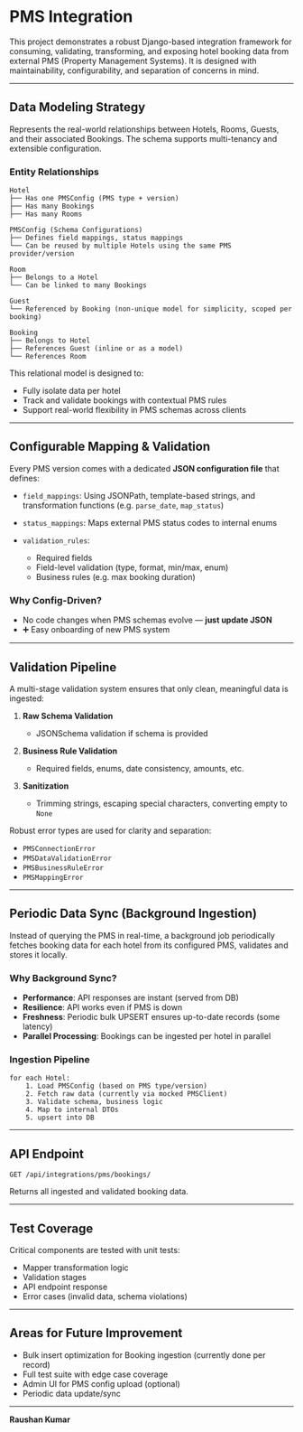 # PMS Integration

This project demonstrates a robust Django-based integration framework for consuming, validating, transforming, and exposing hotel booking data from external PMS (Property Management Systems). It is designed with maintainability, configurability, and separation of concerns in mind.

---

## Data Modeling Strategy

Represents the real-world relationships between Hotels, Rooms, Guests, and their associated Bookings. The schema supports multi-tenancy and extensible configuration.

### Entity Relationships

```text
Hotel
├── Has one PMSConfig (PMS type + version)
├── Has many Bookings
├── Has many Rooms

PMSConfig (Schema Configurations)
├── Defines field mappings, status mappings
└── Can be reused by multiple Hotels using the same PMS provider/version

Room
├── Belongs to a Hotel
└── Can be linked to many Bookings

Guest
└── Referenced by Booking (non-unique model for simplicity, scoped per booking)

Booking
├── Belongs to Hotel
├── References Guest (inline or as a model)
└── References Room
```

This relational model is designed to:

* Fully isolate data per hotel
* Track and validate bookings with contextual PMS rules
* Support real-world flexibility in PMS schemas across clients

---

## Configurable Mapping & Validation

Every PMS version comes with a dedicated **JSON configuration file** that defines:

* `field_mappings`: Using JSONPath, template-based strings, and transformation functions (e.g. `parse_date`, `map_status`)
* `status_mappings`: Maps external PMS status codes to internal enums
* `validation_rules`:

  * Required fields
  * Field-level validation (type, format, min/max, enum)
  * Business rules (e.g. max booking duration)

### Why Config-Driven?

* No code changes when PMS schemas evolve — **just update JSON**
* ➕ Easy onboarding of new PMS system

---

## Validation Pipeline

A multi-stage validation system ensures that only clean, meaningful data is ingested:

1. **Raw Schema Validation**

   * JSONSchema validation if schema is provided
2. **Business Rule Validation**

   * Required fields, enums, date consistency, amounts, etc.
3. **Sanitization**

   * Trimming strings, escaping special characters, converting empty to `None`

Robust error types are used for clarity and separation:

* `PMSConnectionError`
* `PMSDataValidationError`
* `PMSBusinessRuleError`
* `PMSMappingError`

---

## Periodic Data Sync (Background Ingestion)

Instead of querying the PMS in real-time, a background job periodically fetches booking data for each hotel from its configured PMS, validates and stores it locally.

### Why Background Sync?

* **Performance**: API responses are instant (served from DB)
* **Resilience**: API works even if PMS is down
* **Freshness**: Periodic bulk UPSERT ensures up-to-date records (some latency)
* **Parallel Processing**: Bookings can be ingested per hotel in parallel

### Ingestion Pipeline

```text
for each Hotel:
    1. Load PMSConfig (based on PMS type/version)
    2. Fetch raw data (currently via mocked PMSClient)
    3. Validate schema, business logic
    4. Map to internal DTOs
    5. upsert into DB
```

---

##  API Endpoint

```
GET /api/integrations/pms/bookings/
```

Returns all ingested and validated booking data.

---

## Test Coverage

Critical components are tested with unit tests: 

* Mapper transformation logic
* Validation stages
* API endpoint response
* Error cases (invalid data, schema violations)

---

## Areas for Future Improvement
- Bulk insert optimization for Booking ingestion (currently done per record)
- Full test suite with edge case coverage
- Admin UI for PMS config upload (optional)
- Periodic data update/sync 

--- 
**Raushan Kumar** 
